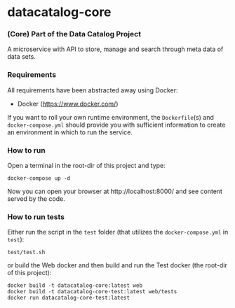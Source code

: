 # datacatalog-core

### (Core) Part of the Data Catalog Project

A microservice with API to store, manage and search through meta data of data sets.

### Requirements

All requirements have been abstracted away using Docker:
- Docker (https://www.docker.com/)

If you want to roll your own runtime environment, the `Dockerfile`(s) and `docker-compose.yml` should provide you 
with sufficient information to create an environment in which to run the service.

### How to run

Open a terminal in the root-dir of this project and type:

	docker-compose up -d
	
Now you can open your browser at http://localhost:8000/ and see content served by the code.

### How to run tests

Either run the script in the `test` folder (that utilizes the `docker-compose.yml` in `test`):

	test/test.sh
	
or build the Web docker and then build and run the Test docker (the root-dir of this project):

	docker build -t datacatalog-core:latest web
	docker build -t datacatalog-core-test:latest web/tests
	docker run datacatalog-core-test:latest


